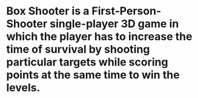 # Box Shooter is a First-Person-Shooter single-player 3D game in which the player has to increase the time of survival by shooting particular targets while scoring points at the same time to win the levels.
